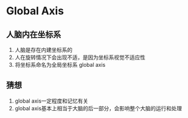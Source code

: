 # Global Axis


## 人脑内在坐标系

  1. 人脑是存在内建坐标系的
  2. 人在旋转情况下会出现不适，是因为坐标系视觉不适应性
  3. 将坐标系命名为全局坐标系 global axis
  
## 猜想

  1. global axis一定程度和记忆有关
  2. global axis基本上相当于大脑的后一部分，会影响整个大脑的运行和处理
 
